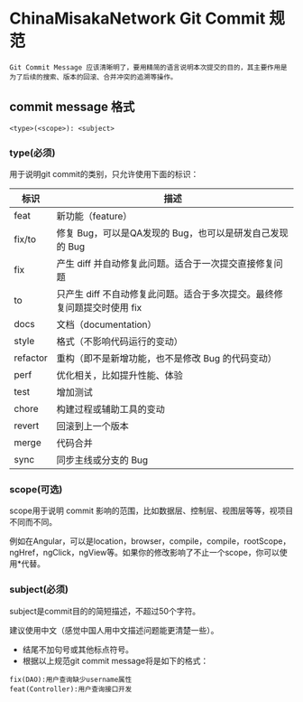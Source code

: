# ChinaMisakaNetwork Git Commit 规范

```
Git Commit Message 应该清晰明了，要用精简的语言说明本次提交的目的，其主要作用是为了后续的搜索、版本的回滚、合并冲突的追溯等操作。
```

## commit message 格式

```text
<type>(<scope>): <subject>
```

### type(必须)

用于说明git commit的类别，只允许使用下面的标识：

| 标识     | 描述                                                         |
| -------- | ------------------------------------------------------------ |
| feat     | 新功能（feature）                                            |
| fix/to   | 修复 Bug，可以是QA发现的 Bug，也可以是研发自己发现的 Bug     |
| fix      | 产生 diff 并自动修复此问题。适合于一次提交直接修复问题       |
| to       | 只产生 diff 不自动修复此问题。适合于多次提交。最终修复问题提交时使用 fix |
| docs     | 文档（documentation）                                        |
| style    | 格式（不影响代码运行的变动）                                 |
| refactor | 重构（即不是新增功能，也不是修改 Bug 的代码变动）            |
| perf     | 优化相关，比如提升性能、体验                                 |
| test     | 增加测试                                                     |
| chore    | 构建过程或辅助工具的变动                                     |
| revert   | 回滚到上一个版本                                             |
| merge    | 代码合并                                                     |
| sync     | 同步主线或分支的 Bug                                         |

### scope(可选)

scope用于说明 commit 影响的范围，比如数据层、控制层、视图层等等，视项目不同而不同。

例如在Angular，可以是location，browser，compile，compile，rootScope， ngHref，ngClick，ngView等。如果你的修改影响了不止一个scope，你可以使用*代替。

### subject(必须)

subject是commit目的的简短描述，不超过50个字符。

建议使用中文（感觉中国人用中文描述问题能更清楚一些）。

- 结尾不加句号或其他标点符号。
- 根据以上规范git commit message将是如下的格式：

```
fix(DAO):用户查询缺少username属性 
feat(Controller):用户查询接口开发
```

